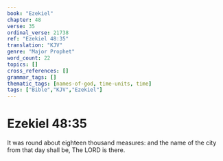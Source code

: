 ```yaml
---
book: "Ezekiel"
chapter: 48
verse: 35
ordinal_verse: 21738
ref: "Ezekiel 48:35"
translation: "KJV"
genre: "Major Prophet"
word_count: 22
topics: []
cross_references: []
grammar_tags: []
thematic_tags: [names-of-god, time-units, time]
tags: ["Bible","KJV","Ezekiel"]
---
```


# Ezekiel 48:35

It was round about eighteen thousand measures: and the name of the city from that day shall be, The LORD is there.
